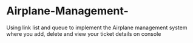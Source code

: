 # Airplane-Management-
Using link list and queue to implement the Airplane management system where you add, delete and view your ticket details on console
